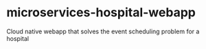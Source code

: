 # microservices-hospital-webapp
Cloud native webapp that solves the event scheduling problem for a hospital
